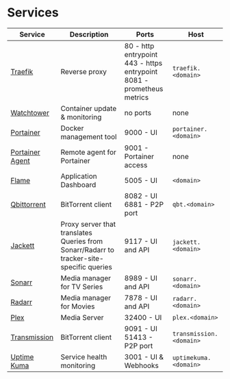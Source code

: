 # Services

| Service | Description | Ports | Host |
|---------|-------------|-------|------|
| [Traefik](traefik.md) | Reverse proxy | 80 - http entrypoint<br>443 - https entrypoint<br>8081 - prometheus metrics | `traefik.<domain>` |
| [Watchtower](watchtower.md) | Container update & monitoring | no ports | none |
| [Portainer](portainer.md) | Docker management tool | 9000 - UI | `portainer.<domain>` |
| [Portainer Agent](portainer-agent.md) | Remote agent for Portainer | 9001 - Portainer access | none |
| [Flame](flame.md) | Application Dashboard |  5005 - UI | `<domain>` |
| [Qbittorrent](qbittorrent.md) | BitTorrent client | 8082 - UI<br>6881 - P2P port | `qbt.<domain>` |
| [Jackett](jackett.md) | Proxy server that translates Queries from Sonarr/Radarr to tracker-site-specific queries | 9117 - UI and API | `jackett.<domain>` |
| [Sonarr](sonarr.md) | Media manager for TV Series | 8989 - UI and API | `sonarr.<domain>` |
| [Radarr](radarr.md) | Media manager for Movies | 7878 - UI and API | `radarr.<domain>` |
| [Plex](plex.md) | Media Server | 32400 - UI | `plex.<domain>` |
| [Transmission](transmission.md) | BitTorrent client | 9091 - UI<br>51413 - P2P port | `transmission.<domain>` |
| [Uptime Kuma](uptimekuma.md) | Service health monitoring | 3001 - UI & Webhooks | `uptimekuma.<domain>` |
